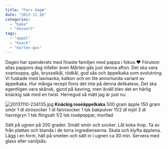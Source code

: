 ```yaml
---
title: "Fars dag❤"
date: "2013-11-10"
categories: 
  - "baka"
  - "dessert"
tags: 
  - "appel"
  - "knack"
  - "marten-gas"
---
```


Dagen har spenderats med finaste familjen med pappa i fokus.❤ Förutom allas pappors dag infaller även Mårten gås just denna afton. Det ska vara svartsoppa, gås, brysselkål, rödkål, god sås och äppelkaka som avslutning. Vi fuskade med laxmacka, kalkon och en lite annorlunda variant av äppelkaka. Hur många recept finns det inte på denna delikatess. Det ska egentligen vara skånsk, gjord på kavring, men ikväll blev det en härlig knäckig sak med en twist. Herregud så mätt jag är just nu.  
  
![20131110-234135.jpg](/static/img/20131110-2341351.jpg)
**Knäckig roséäppelkaka** 500 gram äpple 150 gram smör 1 dl strösocker 1 dl farinsocker 1 tsk bakpulver 11/2 dl mjöl 3 dl havregryn 1 tsk flingsalt 1/2 tsk rosépeppar, mortlad

Sätt på ugnen på 200 grader. Smält smör och socker. Låt koka ihop. Ta av från plattan och blanda i de torra ingredienserna. Skala och klyfta äpplena. Lägg i en form, häll på smeten och sätt in i ugnen ca 30 min. Servera med glass eller vaniljsås.
